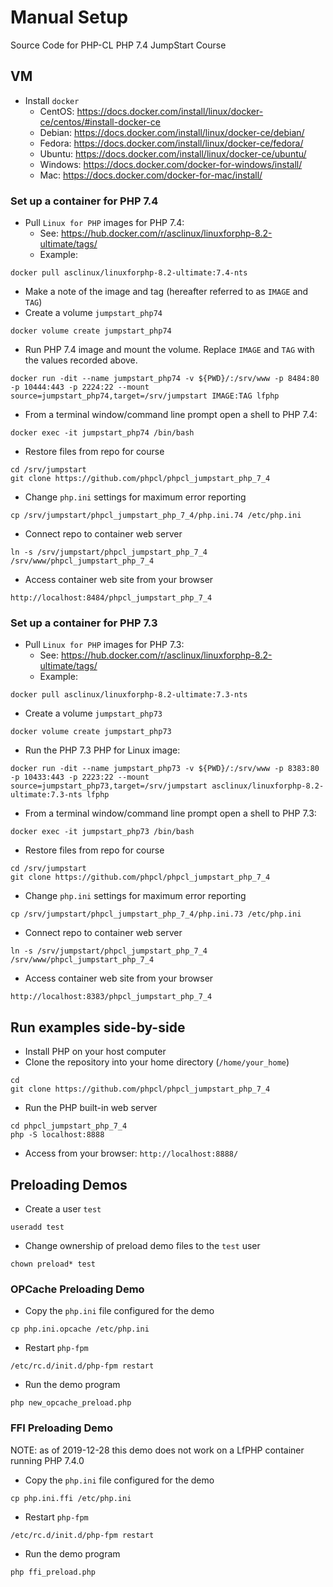 # Manual Setup
Source Code for PHP-CL PHP 7.4 JumpStart Course

## VM
* Install `docker`
  * CentOS: https://docs.docker.com/install/linux/docker-ce/centos/#install-docker-ce
  * Debian: https://docs.docker.com/install/linux/docker-ce/debian/
  * Fedora: https://docs.docker.com/install/linux/docker-ce/fedora/
  * Ubuntu: https://docs.docker.com/install/linux/docker-ce/ubuntu/
  * Windows: https://docs.docker.com/docker-for-windows/install/
  * Mac: https://docs.docker.com/docker-for-mac/install/
### Set up a container for PHP 7.4
* Pull `Linux for PHP` images for PHP 7.4:
  * See: https://hub.docker.com/r/asclinux/linuxforphp-8.2-ultimate/tags/
  * Example:
```
docker pull asclinux/linuxforphp-8.2-ultimate:7.4-nts
```
* Make a note of the image and tag (hereafter referred to as `IMAGE` and `TAG`)
* Create a volume `jumpstart_php74`
```
docker volume create jumpstart_php74
```
* Run PHP 7.4 image and mount the volume.  Replace `IMAGE` and `TAG` with the values recorded above.
```
docker run -dit --name jumpstart_php74 -v ${PWD}/:/srv/www -p 8484:80 -p 10444:443 -p 2224:22 --mount source=jumpstart_php74,target=/srv/jumpstart IMAGE:TAG lfphp
```
* From a terminal window/command line prompt open a shell to PHP 7.4:
```
docker exec -it jumpstart_php74 /bin/bash
```
* Restore files from repo for course
```
cd /srv/jumpstart
git clone https://github.com/phpcl/phpcl_jumpstart_php_7_4
```
* Change `php.ini` settings for maximum error reporting
```
cp /srv/jumpstart/phpcl_jumpstart_php_7_4/php.ini.74 /etc/php.ini
```
* Connect repo to container web server
```
ln -s /srv/jumpstart/phpcl_jumpstart_php_7_4 /srv/www/phpcl_jumpstart_php_7_4
```
* Access container web site from your browser
```
http://localhost:8484/phpcl_jumpstart_php_7_4
```
### Set up a container for PHP 7.3
* Pull `Linux for PHP` images for PHP 7.3:
  * See: https://hub.docker.com/r/asclinux/linuxforphp-8.2-ultimate/tags/
  * Example:
```
docker pull asclinux/linuxforphp-8.2-ultimate:7.3-nts
```
* Create a volume `jumpstart_php73`
```
docker volume create jumpstart_php73
```
* Run the PHP 7.3 PHP for Linux image:
```
docker run -dit --name jumpstart_php73 -v ${PWD}/:/srv/www -p 8383:80 -p 10433:443 -p 2223:22 --mount source=jumpstart_php73,target=/srv/jumpstart asclinux/linuxforphp-8.2-ultimate:7.3-nts lfphp
```
* From a terminal window/command line prompt open a shell to PHP 7.3:
```
docker exec -it jumpstart_php73 /bin/bash
```
* Restore files from repo for course
```
cd /srv/jumpstart
git clone https://github.com/phpcl/phpcl_jumpstart_php_7_4
```
* Change `php.ini` settings for maximum error reporting
```
cp /srv/jumpstart/phpcl_jumpstart_php_7_4/php.ini.73 /etc/php.ini
```
* Connect repo to container web server
```
ln -s /srv/jumpstart/phpcl_jumpstart_php_7_4 /srv/www/phpcl_jumpstart_php_7_4
```
* Access container web site from your browser
```
http://localhost:8383/phpcl_jumpstart_php_7_4
```

## Run examples side-by-side
* Install PHP on your host computer
* Clone the repository into your home directory (`/home/your_home`)
```
cd
git clone https://github.com/phpcl/phpcl_jumpstart_php_7_4
```
* Run the PHP built-in web server
```
cd phpcl_jumpstart_php_7_4
php -S localhost:8888
```
* Access from your browser: `http://localhost:8888/`

## Preloading Demos
* Create a user `test`
```
useradd test
```
* Change ownership of preload demo files to the `test` user
```
chown preload* test
```

### OPCache Preloading Demo
* Copy the `php.ini` file configured for the demo
```
cp php.ini.opcache /etc/php.ini
```
* Restart `php-fpm`
```
/etc/rc.d/init.d/php-fpm restart
```
* Run the demo program
```
php new_opcache_preload.php
```

### FFI Preloading Demo
NOTE: as of 2019-12-28 this demo does not work on a LfPHP container running PHP 7.4.0
* Copy the `php.ini` file configured for the demo
```
cp php.ini.ffi /etc/php.ini
```
* Restart `php-fpm`
```
/etc/rc.d/init.d/php-fpm restart
```
* Run the demo program
```
php ffi_preload.php
```
